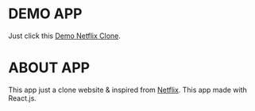 # DEMO APP

Just click this [Demo Netflix Clone](https://netflix-clone-nafryze.vercel.app/).

# ABOUT APP

This app just a clone website & inspired from [Netflix](https://netflix.com/). This app made with React.js.
